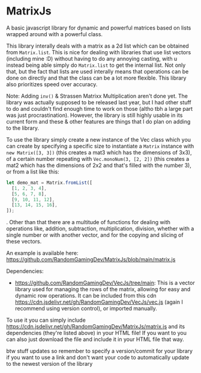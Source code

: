 # MatrixJs
A basic javascript library for dynamic and powerful matrices based on lists wrapped around with a powerful class.

This library interally deals with a matrix as a 2d list which can be obtained from `Matrix.list`. This is nice for dealing with libraries that use list vectors (including mine :D) without having to do any annoying casting, with u instead being able simply do `Matrix.list` to get the internal list. Not only that, but the fact that lists are used interally means that operations can be done on directly and that the class can be a lot more flexible. This library also prioritizes speed over accuracy.

Note: Adding `inv()` & Strassen Matrixx Multiplication aren't done yet. The library was actually supposed to be released last year, but I had other stuff to do and couldn't find enough time to work on those (altho tbh a large part was just procrastination). However, the library is still highly usable in its current form and these & other features are things that I do plan on adding to the library.

To use the library simply create a new instance of the Vec class which you can create by specifying a specific size to instantiate a `Matrix` instance with `new Matrix([3, 3])` (this creates a mat3 which has the dimensions of 3x3), of a certain number repeating with `Vec.monoNum(3, [2, 2])` (this creates a mat2 which has the dimensions of 2x2 and that's filled with the number 3), or from a list like this:
```js
let demo_mat = Matrix.fromList([
  [1, 2, 3, 4],
  [5, 6, 7, 8],
  [9, 10, 11, 12],
  [13, 14, 15, 16],
]);
```
. Other than that there are a multitude of functions for dealing with operations like, addition, subtraction, multiplication, division, whether with a single number or with another vector, and for the copying and slicing of these vectors.

An example is available here: https://github.com/RandomGamingDev/MatrixJs/blob/main/matrix.js

Dependencies:
- https://github.com/RandomGamingDev/VecJs/tree/main: This is a vector library used for managing the rows of the matrix, allowing for easy and dynamic row operations. It can be included from this cdn https://cdn.jsdelivr.net/gh/RandomGamingDev/VecJs/vec.js (again I recommend using version control), or imported manually.

To use it you can simply include https://cdn.jsdelivr.net/gh/RandomGamingDev/MatrixJs/matrix.js and its dependencies (they're listed above) in your HTML file! If you want to you can also just download the file and include it in your HTML file that way.

btw stuff updates so remember to specify a version/commit for your library if you want to use a link and don't want your code to automatically update to the newest version of the library
